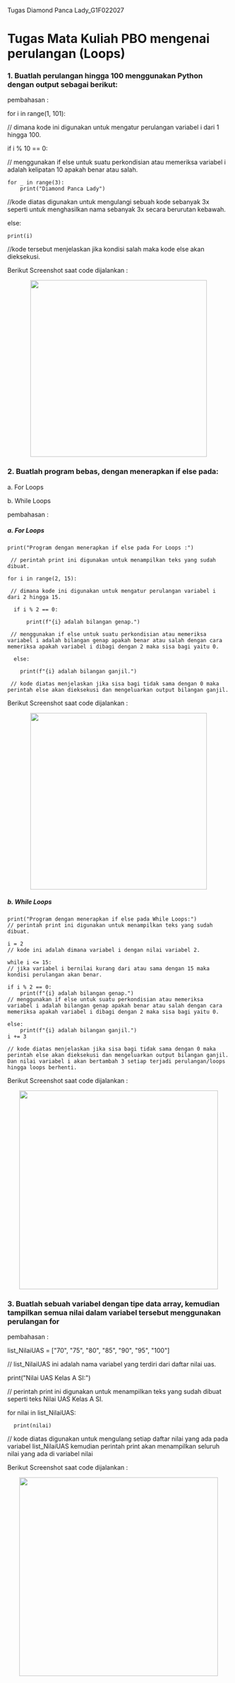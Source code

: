 Tugas Diamond Panca Lady_G1F022027
# Tugas Mata Kuliah PBO mengenai perulangan (Loops)
### 1. Buatlah perulangan hingga 100 menggunakan Python dengan output sebagai berikut:
 pembahasan :

for i in range(1, 101):

// dimana kode ini digunakan untuk mengatur perulangan variabel i dari 1 hingga 100.

if i % 10 == 0:

// menggunakan if else untuk suatu perkondisian atau memeriksa variabel i adalah kelipatan 10 apakah benar atau salah.

    for _ in range(3):
        print("Diamond Panca Lady")
//kode diatas digunakan untuk mengulangi sebuah kode sebanyak 3x seperti untuk menghasilkan nama sebanyak 3x secara berurutan kebawah.

else:

    print(i)
    
//kode tersebut menjelaskan jika kondisi salah maka kode else akan dieksekusi. 

Berikut Screenshot saat code dijalankan :

<div align="center"><img src="https://github.com/DiamondPL-1102/Diamond-Panca-Lady_027/assets/149948656/1662ae45-0880-4664-a70b-4e7121848c9f" width="400"></div>

### 2. Buatlah program bebas, dengan menerapkan if else pada:
   
   a. For Loops
   
   b. While Loops

 pembahasan :

   ##### a. For Loops
  
    print("Program dengan menerapkan if else pada For Loops :")
   
     // perintah print ini digunakan untuk menampilkan teks yang sudah dibuat.
 
    for i in range(2, 15):
   
     // dimana kode ini digunakan untuk mengatur perulangan variabel i dari 2 hingga 15.

      if i % 2 == 0:
   
          print(f"{i} adalah bilangan genap.")
   
     // menggunakan if else untuk suatu perkondisian atau memeriksa variabel i adalah bilangan genap apakah benar atau salah dengan cara memeriksa apakah variabel i dibagi dengan 2 maka sisa bagi yaitu 0.
 
      else:
   
        print(f"{i} adalah bilangan ganjil.")
   
     // kode diatas menjelaskan jika sisa bagi tidak sama dengan 0 maka perintah else akan dieksekusi dan mengeluarkan output bilangan ganjil.

Berikut Screenshot saat code dijalankan :

<div align="center"><img src="https://github.com/DiamondPL-1102/Diamond-Panca-Lady_027/assets/149948656/e045d9c0-a64e-4551-9354-a29f418ab487" width="400"></div>

  ##### b. While Loops
    
    print("Program dengan menerapkan if else pada While Loops:")
    // perintah print ini digunakan untuk menampilkan teks yang sudah dibuat.
   
    i = 2
    // kode ini adalah dimana variabel i dengan nilai variabel 2.
 
    while i <= 15:
    // jika variabel i bernilai kurang dari atau sama dengan 15 maka kondisi perulangan akan benar.
 
    if i % 2 == 0:
        print(f"{i} adalah bilangan genap.")
    // menggunakan if else untuk suatu perkondisian atau memeriksa variabel i adalah bilangan genap apakah benar atau salah dengan cara memeriksa apakah variabel i dibagi dengan 2 maka sisa bagi yaitu 0.
 
    else:
        print(f"{i} adalah bilangan ganjil.")
    i += 3
    
    // kode diatas menjelaskan jika sisa bagi tidak sama dengan 0 maka perintah else akan dieksekusi dan mengeluarkan output bilangan ganjil. Dan nilai variabel i akan bertambah 3 setiap terjadi perulangan/loops hingga loops berhenti.

Berikut Screenshot saat code dijalankan :

<div align="center"><img src="https://github.com/DiamondPL-1102/Diamond-Panca-Lady_027/assets/149948656/6abace77-8067-4e5f-827c-61d7e6a65802" width="450"></div>

### 3. Buatlah sebuah variabel dengan tipe data array, kemudian tampilkan semua nilai dalam variabel tersebut menggunakan perulangan for
   
   pembahasan :

   list_NilaiUAS = ["70", "75", "80", "85", "90", "95", "100"]

   // list_NilaiUAS ini adalah nama variabel yang terdiri dari daftar nilai uas.

   print("Nilai UAS Kelas A SI:")

   // perintah print ini digunakan untuk menampilkan teks yang sudah dibuat seperti teks Nilai UAS Kelas A SI.

   for nilai in list_NilaiUAS:

      print(nilai)
   
   // kode diatas digunakan untuk mengulang setiap daftar nilai yang ada pada variabel list_NilaiUAS kemudian perintah print akan menampilkan seluruh nilai yang ada di variabel nilai

  Berikut Screenshot saat code dijalankan :
  
<div align="center"><img src="https://github.com/DiamondPL-1102/Diamond-Panca-Lady_027/assets/149948656/a36f924c-554e-48b2-8e79-b4afd7ed859c" width="450"></div>
